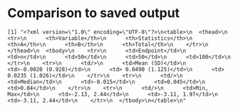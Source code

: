 # Comparison to saved output

    [1] "<?xml version=\"1.0\" encoding=\"UTF-8\"?>\n<table>\n  <thead>\n    <tr>\n      <th>Variable</th>\n      <th>Statistics</th>\n      <th>A</th>\n      <th>B</th>\n      <th>Total</th>\n    </tr>\n  </thead>\n  <tbody>\n    <tr>\n      <td>Endpoint</td>\n      <td>n</td>\n      <td>50</td>\n      <td>50</td>\n      <td>100</td>\n    </tr>\n    <tr>\n      <td/>\n      <td>Mean (SD)</td>\n      <td>-0.0020 (0.928)</td>\n      <td> 0.0490 (1.125)</td>\n      <td> 0.0235 (1.026)</td>\n    </tr>\n    <tr>\n      <td/>\n      <td>Median</td>\n      <td>-0.015</td>\n      <td>0.045</td>\n      <td>0.04</td>\n    </tr>\n    <tr>\n      <td/>\n      <td>Min, Max</td>\n      <td>-2.13, 2.44</td>\n      <td>-3.11, 1.97</td>\n      <td>-3.11, 2.44</td>\n    </tr>\n  </tbody>\n</table>\n"

